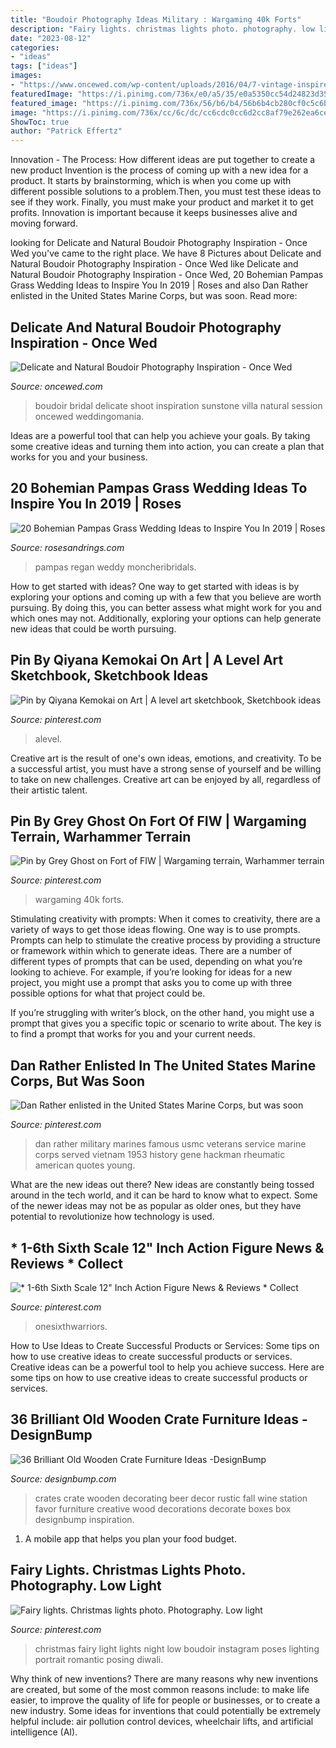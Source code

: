```yaml
---
title: "Boudoir Photography Ideas Military : Wargaming 40k Forts"
description: "Fairy lights. christmas lights photo. photography. low light"
date: "2023-08-12"
categories:
- "ideas"
tags: ["ideas"]
images:
- "https://www.oncewed.com/wp-content/uploads/2016/04/7-vintage-inspired-boudoir-session.jpg"
featuredImage: "https://i.pinimg.com/736x/e0/a5/35/e0a5350cc54d24823d3518dcb491d9fb.jpg"
featured_image: "https://i.pinimg.com/736x/56/b6/b4/56b6b4cb280cf0c5c6b443391bb9a0e3--military-veterans-military-service.jpg"
image: "https://i.pinimg.com/736x/cc/6c/dc/cc6cdc0cc6d2cc8af79e262ea6ce2046.jpg"
ShowToc: true
author: "Patrick Effertz"
---
```



Innovation - The Process: How different ideas are put together to create a new product
Invention is the process of coming up with a new idea for a product. It starts by brainstorming, which is when you come up with different possible solutions to a problem.Then, you must test these ideas to see if they work. Finally, you must make your product and market it to get profits. Innovation is important because it keeps businesses alive and moving forward.

	

		
looking for Delicate and Natural Boudoir Photography Inspiration - Once Wed you've came to the right place. We have 8 Pictures about Delicate and Natural Boudoir Photography Inspiration - Once Wed like Delicate and Natural Boudoir Photography Inspiration - Once Wed, 20 Bohemian Pampas Grass Wedding Ideas to Inspire You In 2019 | Roses and also Dan Rather enlisted in the United States Marine Corps, but was soon. Read more:
		
    
## Delicate And Natural Boudoir Photography Inspiration - Once Wed

<img loading=lazy src="https://www.oncewed.com/wp-content/uploads/2016/04/7-vintage-inspired-boudoir-session.jpg" onerror="this.onerror=null;this.src='https://tse3.mm.bing.net/th?id=OIP.2peqEfvui4OwHwdQPnAgXQHaKF&amp;pid=15.1';" alt="Delicate and Natural Boudoir Photography Inspiration - Once Wed">

_Source: oncewed.com_

>boudoir bridal delicate shoot inspiration sunstone villa natural session oncewed weddingomania. 

	

Ideas are a powerful tool that can help you achieve your goals. By taking some creative ideas and turning them into action, you can create a plan that works for you and your business.

    
## 20 Bohemian Pampas Grass Wedding Ideas To Inspire You In 2019 | Roses

<img loading=lazy src="http://www.rosesandrings.com/wp-content/uploads/2018/09/Pampas-Grass-and-blush-pink-wedding-centerpiece.jpg" onerror="this.onerror=null;this.src='https://tse2.mm.bing.net/th?id=OIP.TocmI10GMpMbboIFFL00EgHaKX&amp;pid=15.1';" alt="20 Bohemian Pampas Grass Wedding Ideas to Inspire You In 2019 | Roses">

_Source: rosesandrings.com_

>pampas regan weddy moncheribridals. 

	

How to get started with ideas?
One way to get started with ideas is by exploring your options and coming up with a few that you believe are worth pursuing. By doing this, you can better assess what might work for you and which ones may not. Additionally, exploring your options can help generate new ideas that could be worth pursuing.

    
## Pin By Qiyana Kemokai On Art | A Level Art Sketchbook, Sketchbook Ideas

<img loading=lazy src="https://i.pinimg.com/736x/c1/06/fa/c106fa719992f1ad920e94802377958c.jpg" onerror="this.onerror=null;this.src='https://tse4.mm.bing.net/th?id=OIP.rAxqXI88uHNhSIrs9Z_wHQHaFj&amp;pid=15.1';" alt="Pin by Qiyana Kemokai on Art | A level art sketchbook, Sketchbook ideas">

_Source: pinterest.com_

>alevel. 

	

Creative art is the result of one's own ideas, emotions, and creativity. To be a successful artist, you must have a strong sense of yourself and be willing to take on new challenges. Creative art can be enjoyed by all, regardless of their artistic talent.

    
## Pin By Grey Ghost On Fort Of FIW | Wargaming Terrain, Warhammer Terrain

<img loading=lazy src="https://i.pinimg.com/736x/e0/a5/35/e0a5350cc54d24823d3518dcb491d9fb.jpg" onerror="this.onerror=null;this.src='https://tse4.mm.bing.net/th?id=OIP.kRDcAIos5OxKR7ZMDlU4fAHaJ3&amp;pid=15.1';" alt="Pin by Grey Ghost on Fort of FIW | Wargaming terrain, Warhammer terrain">

_Source: pinterest.com_

>wargaming 40k forts. 

	

Stimulating creativity with prompts:
When it comes to creativity, there are a variety of ways to get those ideas flowing. One way is to use prompts. Prompts can help to stimulate the creative process by providing a structure or framework within which to generate ideas.
There are a number of different types of prompts that can be used, depending on what you’re looking to achieve. For example, if you’re looking for ideas for a new project, you might use a prompt that asks you to come up with three possible options for what that project could be.

If you’re struggling with writer’s block, on the other hand, you might use a prompt that gives you a specific topic or scenario to write about. The key is to find a prompt that works for you and your current needs.

    
## Dan Rather Enlisted In The United States Marine Corps, But Was Soon

<img loading=lazy src="https://i.pinimg.com/736x/56/b6/b4/56b6b4cb280cf0c5c6b443391bb9a0e3--military-veterans-military-service.jpg" onerror="this.onerror=null;this.src='https://tse2.mm.bing.net/th?id=OIP.9sWB7WAxBO9KaVZK-TT0_QAAAA&amp;pid=15.1';" alt="Dan Rather enlisted in the United States Marine Corps, but was soon">

_Source: pinterest.com_

>dan rather military marines famous usmc veterans service marine corps served vietnam 1953 history gene hackman rheumatic american quotes young. 

	

What are the new ideas out there?
New ideas are constantly being tossed around in the tech world, and it can be hard to know what to expect. Some of the newer ideas may not be as popular as older ones, but they have potential to revolutionize how technology is used.

    
## * 1-6th Sixth Scale 12&quot; Inch Action Figure News &amp; Reviews * Collect

<img loading=lazy src="https://i.pinimg.com/736x/91/11/71/9111710a39aab89c77786a121cd9af54.jpg" onerror="this.onerror=null;this.src='https://tse2.mm.bing.net/th?id=OIP.JPJ3XEm7HybwTH4KEZQ1PQHaKU&amp;pid=15.1';" alt="* 1-6th Sixth Scale 12&quot; Inch Action Figure News &amp; Reviews * Collect">

_Source: pinterest.com_

>onesixthwarriors. 

	

How to Use Ideas to Create Successful Products or Services: Some tips on how to use creative ideas to create successful products or services.
Creative ideas can be a powerful tool to help you achieve success. Here are some tips on how to use creative ideas to create successful products or services.

    
## 36 Brilliant Old Wooden Crate Furniture Ideas -DesignBump

<img loading=lazy src="https://designbump.com/wp-content/uploads/2015/10/crate09.jpg" onerror="this.onerror=null;this.src='https://tse3.mm.bing.net/th?id=OIP.ywL7SreYT2_Rk7nFWorIXAHaLH&amp;pid=15.1';" alt="36 Brilliant Old Wooden Crate Furniture Ideas -DesignBump">

_Source: designbump.com_

>crates crate wooden decorating beer decor rustic fall wine station favor furniture creative wood decorations decorate boxes box designbump inspiration. 

	

1. A mobile app that helps you plan your food budget.

    
## Fairy Lights. Christmas Lights Photo. Photography. Low Light

<img loading=lazy src="https://i.pinimg.com/736x/cc/6c/dc/cc6cdc0cc6d2cc8af79e262ea6ce2046.jpg" onerror="this.onerror=null;this.src='https://tse1.mm.bing.net/th?id=OIP.DHuuoKRekrAA8RrBb34LWwHaLA&amp;pid=15.1';" alt="Fairy lights. Christmas lights photo. Photography. Low light">

_Source: pinterest.com_

>christmas fairy light lights night low boudoir instagram poses lighting portrait romantic posing diwali. 

	

Why think of new inventions?
There are many reasons why new inventions are created, but some of the most common reasons include: to make life easier, to improve the quality of life for people or businesses, or to create a new industry. Some ideas for inventions that could potentially be extremely helpful include: air pollution control devices, wheelchair lifts, and artificial intelligence (AI).


